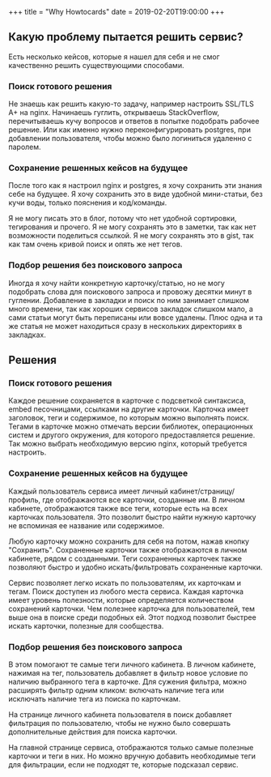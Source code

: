 +++
title = "Why Howtocards"
date = 2019-02-20T19:00:00
+++

## Какую проблему пытается решить сервис?

Есть несколько кейсов, которые я нашел для себя и не смог качественно решить существующими способами.

### Поиск готового решения

Не знаешь как решить какую-то задачу, например настроить SSL/TLS A+ на nginx. Начинаешь гуглить, открываешь StackOverflow, перечитываешь кучу вопросов и ответов в попытке подобрать рабочее решение. Или как именно нужно переконфигурировать postgres, при добавлении пользователя, чтобы можно было логиниться удаленно с паролем.

### Сохранение решенных кейсов на будущее

После того как я настроил nginx и postgres, я хочу сохранить эти знания себе на будущее. Я хочу сохранить это в виде удобной мини-статьи, без кучи воды, только пояснения и код/команды.

Я не могу писать это в блог, потому что нет удобной сортировки, тегирования и прочего. Я не могу сохранять это в заметки, так как нет возможности поделиться ссылкой. Я не могу сохранять это в gist, так как там очень кривой поиск и опять же нет тегов.

### Подбор решения без поискового запроса

Иногда я хочу найти конкретную карточку/статью, но не могу подобрать слова для поискового запроса и провожу десятки минут в гуглении. Добавление в закладки и поиск по ним занимает слишком много времени, так как хороших сервисов закладок слишком мало, а сами статьи могут быть переписаны или вовсе удалены. Плюс одна и та же статья не может находиться сразу в нескольких директориях в закладках.

## Решения

### Поиск готового решения

Каждое решение сохраняется в карточке с подсветкой синтаксиса, embed песочницами, ссылками на другие карточки. Карточка имеет заголовок, теги и содержимое, по которым можно выполнять поиск. Тегами в карточке можно отмечать версии библиотек, операционных систем и другого окружения, для которого предоставляется решение. Так можно выбрать необходимую версию nginx, который требуется настроить.

### Сохранение решенных кейсов на будущее

Каждый пользователь сервиса имеет личный кабинет/страницу/профиль, где отображаются все карточки, созданные им. В личном кабинете, отображаются также все теги, которые есть на всех карточках пользователя. Это позволит быстро найти нужную карточку не вспоминая ее название или содержимое.

Любую карточку можно сохранить для себя на потом, нажав кнопку "Сохранить". Сохраненные карточки также отображаются в личном кабинете, рядом с созданными. Теги сохраненных карточек также позволяют быстро и удобно искать/фильтровать сохраненные карточки.

Сервис позволяет легко искать по пользователям, их карточкам и тегам. Поиск доступен из любого места сервиса. Каждая карточка имеет уровень полезности, которые определяется количеством сохранений карточки. Чем полезнее карточка для пользователей, тем выше она в поиске среди подобных ей. Этот подход позволит быстрее искать карточки, полезные для сообщества.

### Подбор решения без поискового запроса

В этом помогают те самые теги личного кабинета. В личном кабинете, нажимая на тег, пользователь добавляет в фильтр новое условие по наличию выбранного тега в карточке. Для сужения фильтра, можно расширять фильтр одним кликом: включать наличие тега или исключать наличие тега из поиска по карточкам.

На странице личного кабинета пользователя в поиск добавляет фильтрация по пользователю, чтобы не нужно было совершать дополнительные действия для поиска карточки.

На главной странице сервиса, отображаются только самые полезные карточки и теги в них. Но можно вручную добавить необходимые теги для фильтрации, если не подходят те, которые подсказал сервис.
